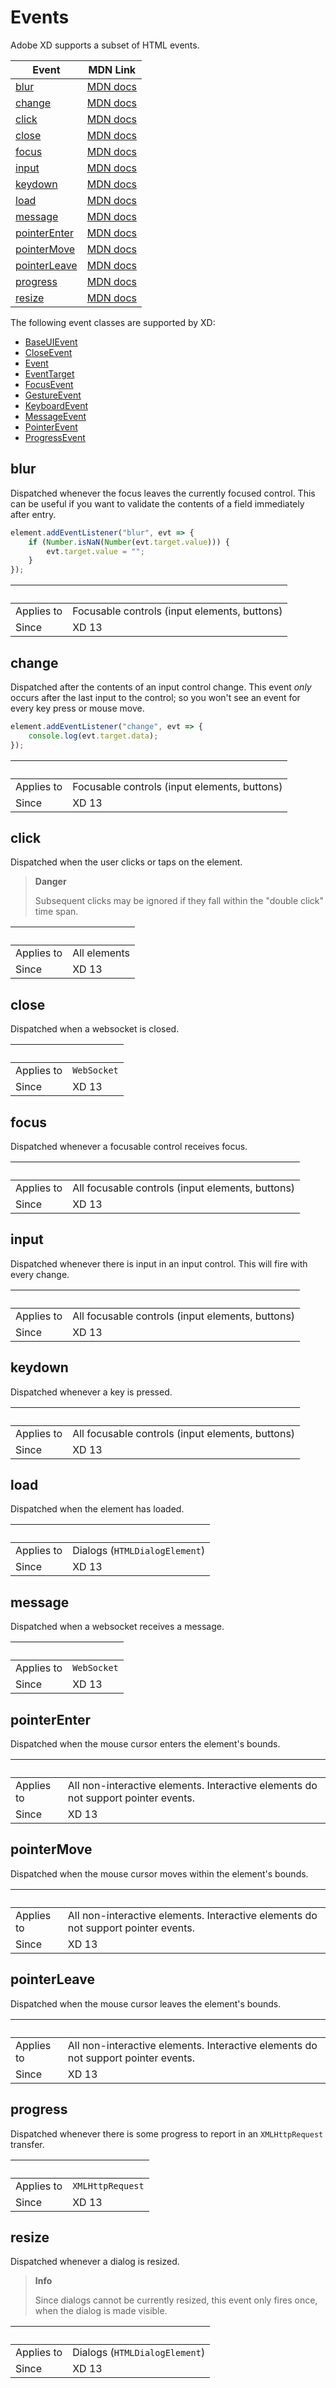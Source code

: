 # Events

Adobe XD supports a subset of HTML events.

Event                                  | MDN Link
---------------------------------------|----------------------------------------
[blur](#blur)                          | [MDN docs](https://developer.mozilla.org/en-US/docs/Web/Events/blur)
[change](#change)                      | [MDN docs](https://developer.mozilla.org/en-US/docs/Web/Events/change)
[click](#click)                        | [MDN docs](https://developer.mozilla.org/en-US/docs/Web/Events/click)
[close](#close)                        | [MDN docs](https://developer.mozilla.org/en-US/docs/Web/Events/close)
[focus](#focus)                        | [MDN docs](https://developer.mozilla.org/en-US/docs/Web/Events/focus)
[input](#input)                        | [MDN docs](https://developer.mozilla.org/en-US/docs/Web/Events/input)
[keydown](#keydown)                    | [MDN docs](https://developer.mozilla.org/en-US/docs/Web/Events/keydown)
[load](#load)                          | [MDN docs](https://developer.mozilla.org/en-US/docs/Web/Events/load)
[message](#message)                    | [MDN docs](https://developer.mozilla.org/en-US/docs/Web/Events/message)
[pointerEnter](#pointerEnter)          | [MDN docs](https://developer.mozilla.org/en-US/docs/Web/Events/pointerEnter)
[pointerMove](#pointerMove)            | [MDN docs](https://developer.mozilla.org/en-US/docs/Web/Events/pointerMove)
[pointerLeave](#pointerLeave)          | [MDN docs](https://developer.mozilla.org/en-US/docs/Web/Events/pointerLeave)
[progress](#progress)                  | [MDN docs](https://developer.mozilla.org/en-US/docs/Web/Events/progress)
[resize](#resize)                      | [MDN docs](https://developer.mozilla.org/en-US/docs/Web/Events/resize)

The following event classes are supported by XD:

* [BaseUIEvent](class/BaseUIEvent.md)
* [CloseEvent](class/CloseEvent.md)
* [Event](class/Event.md)
* [EventTarget](class/EventTarget.md)
* [FocusEvent](class/FocusEvent.md)
* [GestureEvent](class/GestureEvent.md)
* [KeyboardEvent](class/KeyboardEvent.md)
* [MessageEvent](class/MessageEvent.md)
* [PointerEvent](class/PointerEvent.md)
* [ProgressEvent](class/ProgressEvent.md)

## blur

Dispatched whenever the focus leaves the currently focused control. This can be useful if you want to validate the contents of a field immediately after entry.

```js
element.addEventListener("blur", evt => {
    if (Number.isNaN(Number(evt.target.value))) {
        evt.target.value = "";
    }
});
```

 &nbsp;             | &nbsp;
--------------------|---------------------------------------
Applies to          | Focusable controls (input elements, buttons)
Since               | XD 13

## change

Dispatched after the contents of an input control change. This event _only_ occurs after the last input to the control; so you won't see an event for every key press or mouse move.

```js
element.addEventListener("change", evt => {
    console.log(evt.target.data);
});
```

 &nbsp;             | &nbsp;
--------------------|---------------------------------------
Applies to          | Focusable controls (input elements, buttons)
Since               | XD 13

## click

Dispatched when the user clicks or taps on the element.

> **Danger**
>
> Subsequent clicks may be ignored if they fall within the "double click" time span.

 &nbsp;             | &nbsp;
--------------------|---------------------------------------
Applies to          | All elements
Since               | XD 13

## close

Dispatched when a websocket is closed.

 &nbsp;             | &nbsp;
--------------------|---------------------------------------
Applies to          | `WebSocket`
Since               | XD 13

## focus

Dispatched whenever a focusable control receives focus.

 &nbsp;             | &nbsp;
--------------------|---------------------------------------
Applies to          | All focusable controls (input elements, buttons)
Since               | XD 13

## input

Dispatched whenever there is input in an input control. This will fire with every change.

 &nbsp;             | &nbsp;
--------------------|---------------------------------------
Applies to          | All focusable controls (input elements, buttons)
Since               | XD 13

## keydown

Dispatched whenever a key is pressed.

 &nbsp;             | &nbsp;
--------------------|---------------------------------------
Applies to          | All focusable controls (input elements, buttons)
Since               | XD 13

## load

Dispatched when the element has loaded.

 &nbsp;             | &nbsp;
--------------------|---------------------------------------
Applies to          | Dialogs (`HTMLDialogElement`)
Since               | XD 13

## message

Dispatched when a websocket receives a message.

 &nbsp;             | &nbsp;
--------------------|---------------------------------------
Applies to          | `WebSocket`
Since               | XD 13

## pointerEnter

Dispatched when the mouse cursor enters the element's bounds.

 &nbsp;             | &nbsp;
--------------------|---------------------------------------
Applies to          | All non-interactive elements. Interactive elements do not support pointer events.
Since               | XD 13

## pointerMove

Dispatched when the mouse cursor moves within the element's bounds.

 &nbsp;             | &nbsp;
--------------------|---------------------------------------
Applies to          | All non-interactive elements. Interactive elements do not support pointer events.
Since               | XD 13

## pointerLeave

Dispatched when the mouse cursor leaves the element's bounds.

 &nbsp;             | &nbsp;
--------------------|---------------------------------------
Applies to          | All non-interactive elements. Interactive elements do not support pointer events.
Since               | XD 13

## progress

Dispatched whenever there is some progress to report in an `XMLHttpRequest` transfer.

 &nbsp;             | &nbsp;
--------------------|---------------------------------------
Applies to          | `XMLHttpRequest`
Since               | XD 13

## resize

Dispatched whenever a dialog is resized.

> **Info**
>
> Since dialogs cannot be currently resized, this event only fires once, when the dialog is made visible.

 &nbsp;             | &nbsp;
--------------------|---------------------------------------
Applies to          | Dialogs (`HTMLDialogElement`)
Since               | XD 13
